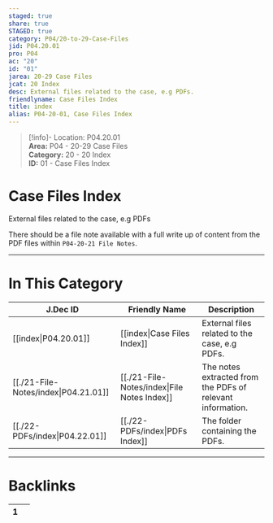 ```yaml
---  
staged: true  
share: true  
STAGED: true  
category: P04/20-to-29-Case-Files  
jid: P04.20.01  
pro: P04  
ac: "20"  
id: "01"  
jarea: 20-29 Case Files  
jcat: 20 Index  
desc: External files related to the case, e.g PDFs.  
friendlyname: Case Files Index  
title: index  
alias: P04-20-01, Case Files Index  
---  
```

  
>[!info]- Location: P04.20.01  
>**Area:** P04 - 20-29 Case Files  
>**Category:** 20 - 20 Index  
>**ID:** 01 - Case Files Index  
  
# Case Files Index  
  
External files related to the case, e.g PDFs  
  
There should be a file note available with a full write up of content from the PDF files within `P04-20-21 File Notes`.  
   
  
  
---  
# In This Category  
  
| J.Dec ID                                                                                 | Friendly Name                                                                                   | Description                                                |  
| ---------------------------------------------------------------------------------------- | ----------------------------------------------------------------------------------------------- | ---------------------------------------------------------- |  
| [[index\|P04.20.01]]               | [[index\|Case Files Index]]               | External files related to the case, e.g PDFs.              |  
| [[./21-File-Notes/index\|P04.21.01]] | [[./21-File-Notes/index\|File Notes Index]] | The notes extracted from the PDFs of relevant information. |  
| [[./22-PDFs/index\|P04.22.01]]       | [[./22-PDFs/index\|PDFs Index]]             | The folder containing the PDFs.                            |  
  
  
---  
# Backlinks  
<div><table class="dataview table-view-table"><thead class="table-view-thead"><tr class="table-view-tr-header"><th class="table-view-th"><span></span><span class="dataview small-text">1</span></th><th class="table-view-th"><span></span></th></tr></thead><tbody class="table-view-tbody"></tbody></table></div>
